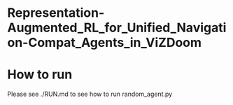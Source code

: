 # Representation-Augmented_RL_for_Unified_Navigation-Compat_Agents_in_ViZDoom

# How to run
Please see ./RUN.md to see how to run random_agent.py
